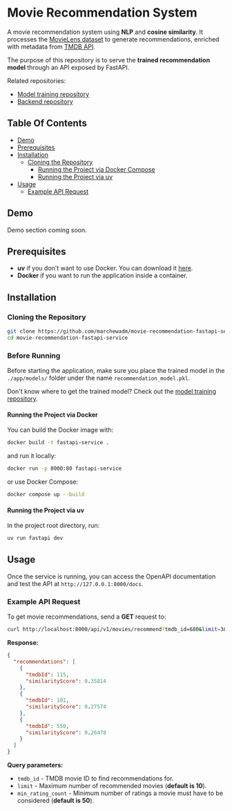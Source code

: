 # Movie Recommendation System

A movie recommendation system using **NLP** and **cosine similarity**.
It processes the [MovieLens dataset](https://grouplens.org/datasets/movielens/) to generate recommendations, enriched with metadata from [TMDB API](https://developer.themoviedb.org/).

The purpose of this repository is to serve the **trained recommendation model** through an API exposed by FastAPI.

Related repositories:
- [Model training repository](https://github.com/marchewadm/movie-recommendation-model)
- [Backend repository](https://github.com/marchewadm/movie-recommendation-backend)

## Table Of Contents

- [Demo](#demo)
- [Prerequisites](#prerequisites)
- [Installation](#installation)
    - [Cloning the Repository](#cloning-the-repository)
      - [Running the Project via Docker Compose](#running-the-project-via-docker-compose)
      - [Running the Project via uv](#running-the-project-via-uv)
- [Usage](#usage)
    - [Example API Request](#example-api-request) 

## Demo

Demo section coming soon.

## Prerequisites

- **uv** if you don't want to use Docker. You can download it [here](https://docs.astral.sh/uv/).
- **Docker** if you want to run the application inside a container.

## Installation

### Cloning the Repository

```bash
git clone https://github.com/marchewadm/movie-recommendation-fastapi-service.git
cd movie-recommendation-fastapi-service
```

### Before Running

Before starting the application, make sure you place the trained model in the `./app/models/` folder under the name `recommendation_model.pkl`.

Don't know where to get the trained model? Check out the [model training repository](https://github.com/marchewadm/movie-recommendation-model).

#### Running the Project via Docker

You can build the Docker image with:

```bash
docker build -t fastapi-service .
```

and run it locally:

```bash
docker run -p 8000:80 fastapi-service
```

or use Docker Compose:

```bash
docker compose up --build
```

#### Running the Project via uv

In the project root directory, run:

```bash
uv run fastapi dev
```

## Usage

Once the service is running, you can access the OpenAPI documentation and test the API at `http://127.0.0.1:8000/docs`.

### Example API Request

To get movie recommendations, send a **GET** request to:

```bash
curl http://localhost:8000/api/v1/movies/recommend?tmdb_id=680&limit=3&min_rating_count=50
```

**Response:**

```json
{
  "recommendations": [
    {
      "tmdbId": 115,
      "similarityScore": 0.35814
    },
    {
      "tmdbId": 101,
      "similarityScore": 0.27574
    },
    {
      "tmdbId": 550,
      "similarityScore": 0.26478
    }
  ]
}
```

**Query parameters:**

- `tmdb_id` - TMDB movie ID to find recommendations for.
- `limit` - Maximum number of recommended movies (**default is 10**).
- `min_rating_count` - Minimum number of ratings a movie must have to be considered (**default is 50**).
